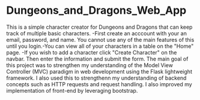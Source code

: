 # Dungeons_and_Dragons_Web_App
This is a simple character creator for Dungeons and Dragons that can keep track of multiple basic characters.
    -First create an acccount with your an email, password, and name. You cannot use any of the main features of this until you login.-You can view all of your characters in a table on the "Home" page. 
    -If you wish to add a character click "Create Character" on the navbar. Then enter the information and submit the form.
The main goal of this project was to strengthen my understanding of the Model View Controller (MVC) paradigm in web development using  the Flask lightweight framework. I also used this to strengthenn my understanding of backend concepts such as HTTP requests and request handling. I also improved my implementation of front-end by leveraging bootstrap. 
